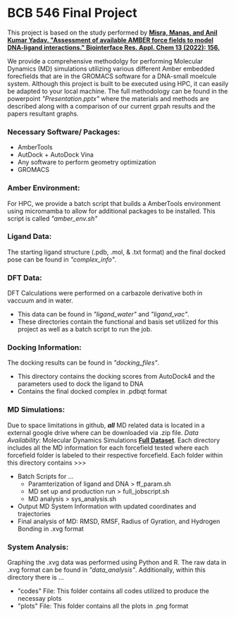 # BCB 546 Final Project

This project is based on the study performed by __[Misra, Manas, and Anil Kumar Yadav. "Assessment of available AMBER force fields to model DNA-ligand interactions." Biointerface Res. Appl. Chem 13 (2022): 156.](https://biointerfaceresearch.com/wp-content/uploads/2022/03/BRIAC132.156.pdf)__

We provide a comprehensive methodolgy for performing Molecular Dynamics (MD) simulations utilizing various different Amber embedded forecfields that are in the GROMACS software for a DNA-small moelcule system. Although this project is built to be executed using HPC, it can easily be adapted to your local machine.
The full methodology can be found in  the powerpoint *"Presentation.pptx"* where the materials and methods are described along with a comparison of our current grpah results and the papers resultant graphs.

### **Necessary Software/ Packages**:
+ AmberTools
+ AutDock + AutoDock Vina
+ Any software to perform geometry optimization
+ GROMACS

### **Amber Environment**:
For HPC, we provide a batch script that builds a AmberTools environment using micromamba to allow for additional packages to be installed. This script is called *"amber_env.sh"*

### **Ligand Data**:
The starting ligand structure (.pdb, .mol, & .txt format) and the final docked pose can be found in *"complex_info"*.

### **DFT Data**:
DFT Calculations were performed on a carbazole derivative both in vaccuum and in water. 
+ This data can be found in *"ligand_water"* and *"ligand_vac"*.
+ These directories contain the functional and basis set utilized for this project as well as a batch script to run the job.

### **Docking Information**:
The docking results can be found in *"docking_files"*.
+ This directory contains the docking scores from AutoDock4 and the parameters used to dock the ligand to DNA
+ Contains the final docked complex in .pdbqt format

### **MD Simulations**:
Due to space limitations in github, ***all*** MD related data is located in a external google drive where can be downloaded via .zip file.
*Data Availability*: Molecular Dynamics Simulations __[Full Dataset](https://drive.google.com/drive/folders/1CRN-luRf_2fc7RL20XiKStWz-GhJgUZv?usp=sharing)__.
Each directory includes all the MD information for each forcefield tested where each forcefield folder is labeled to their respective forcefield. Each folder within this directory contains >>>
+ Batch Scripts for ...
    - Paramterization of ligand and DNA > ff_param.sh
    - MD set up and production run > full_jobscript.sh
    - MD analysis > sys_analysis.sh
+ Output MD System Information with updated coordinates and trajectories
+ Final analysis of MD: RMSD, RMSF, Radius of Gyration, and Hydrogen Bonding in .xvg format

### **System Analysis**:
Graphing the .xvg data was performed using Python and R. The raw data in .xvg format can be found in *"data_analysis"*. Additionally, within this directory there is ...
+ "codes" File: This folder contains all codes utilized to produce the necessay plots
+ "plots" File: This folder contains all the plots in .png format


